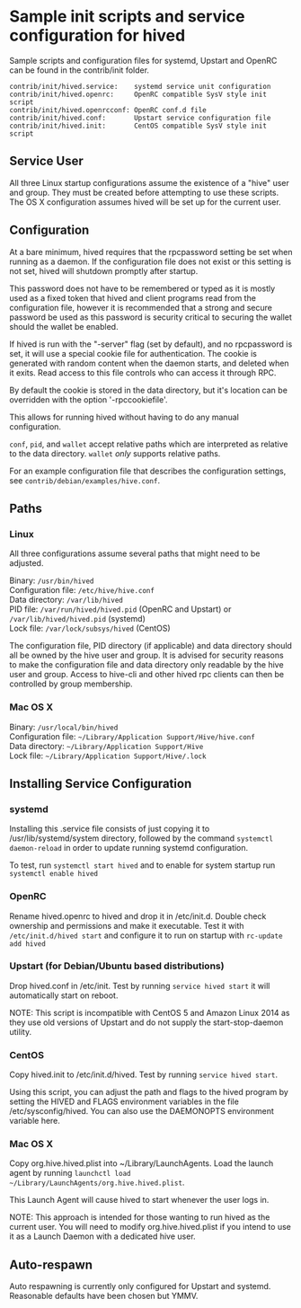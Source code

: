Sample init scripts and service configuration for hived
==========================================================

Sample scripts and configuration files for systemd, Upstart and OpenRC
can be found in the contrib/init folder.

    contrib/init/hived.service:    systemd service unit configuration
    contrib/init/hived.openrc:     OpenRC compatible SysV style init script
    contrib/init/hived.openrcconf: OpenRC conf.d file
    contrib/init/hived.conf:       Upstart service configuration file
    contrib/init/hived.init:       CentOS compatible SysV style init script

Service User
---------------------------------

All three Linux startup configurations assume the existence of a "hive" user
and group.  They must be created before attempting to use these scripts.
The OS X configuration assumes hived will be set up for the current user.

Configuration
---------------------------------

At a bare minimum, hived requires that the rpcpassword setting be set
when running as a daemon.  If the configuration file does not exist or this
setting is not set, hived will shutdown promptly after startup.

This password does not have to be remembered or typed as it is mostly used
as a fixed token that hived and client programs read from the configuration
file, however it is recommended that a strong and secure password be used
as this password is security critical to securing the wallet should the
wallet be enabled.

If hived is run with the "-server" flag (set by default), and no rpcpassword is set,
it will use a special cookie file for authentication. The cookie is generated with random
content when the daemon starts, and deleted when it exits. Read access to this file
controls who can access it through RPC.

By default the cookie is stored in the data directory, but it's location can be overridden
with the option '-rpccookiefile'.

This allows for running hived without having to do any manual configuration.

`conf`, `pid`, and `wallet` accept relative paths which are interpreted as
relative to the data directory. `wallet` *only* supports relative paths.

For an example configuration file that describes the configuration settings,
see `contrib/debian/examples/hive.conf`.

Paths
---------------------------------

### Linux

All three configurations assume several paths that might need to be adjusted.

Binary:              `/usr/bin/hived`  
Configuration file:  `/etc/hive/hive.conf`  
Data directory:      `/var/lib/hived`  
PID file:            `/var/run/hived/hived.pid` (OpenRC and Upstart) or `/var/lib/hived/hived.pid` (systemd)  
Lock file:           `/var/lock/subsys/hived` (CentOS)  

The configuration file, PID directory (if applicable) and data directory
should all be owned by the hive user and group.  It is advised for security
reasons to make the configuration file and data directory only readable by the
hive user and group.  Access to hive-cli and other hived rpc clients
can then be controlled by group membership.

### Mac OS X

Binary:              `/usr/local/bin/hived`  
Configuration file:  `~/Library/Application Support/Hive/hive.conf`  
Data directory:      `~/Library/Application Support/Hive`  
Lock file:           `~/Library/Application Support/Hive/.lock`  

Installing Service Configuration
-----------------------------------

### systemd

Installing this .service file consists of just copying it to
/usr/lib/systemd/system directory, followed by the command
`systemctl daemon-reload` in order to update running systemd configuration.

To test, run `systemctl start hived` and to enable for system startup run
`systemctl enable hived`

### OpenRC

Rename hived.openrc to hived and drop it in /etc/init.d.  Double
check ownership and permissions and make it executable.  Test it with
`/etc/init.d/hived start` and configure it to run on startup with
`rc-update add hived`

### Upstart (for Debian/Ubuntu based distributions)

Drop hived.conf in /etc/init.  Test by running `service hived start`
it will automatically start on reboot.

NOTE: This script is incompatible with CentOS 5 and Amazon Linux 2014 as they
use old versions of Upstart and do not supply the start-stop-daemon utility.

### CentOS

Copy hived.init to /etc/init.d/hived. Test by running `service hived start`.

Using this script, you can adjust the path and flags to the hived program by
setting the HIVED and FLAGS environment variables in the file
/etc/sysconfig/hived. You can also use the DAEMONOPTS environment variable here.

### Mac OS X

Copy org.hive.hived.plist into ~/Library/LaunchAgents. Load the launch agent by
running `launchctl load ~/Library/LaunchAgents/org.hive.hived.plist`.

This Launch Agent will cause hived to start whenever the user logs in.

NOTE: This approach is intended for those wanting to run hived as the current user.
You will need to modify org.hive.hived.plist if you intend to use it as a
Launch Daemon with a dedicated hive user.

Auto-respawn
-----------------------------------

Auto respawning is currently only configured for Upstart and systemd.
Reasonable defaults have been chosen but YMMV.
